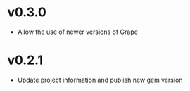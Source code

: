 # v0.3.0
* Allow the use of newer versions of Grape

# v0.2.1
* Update project information and publish new gem version
